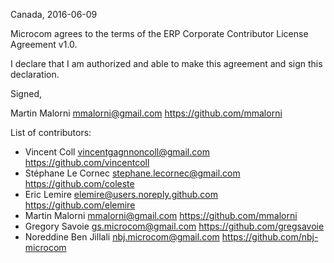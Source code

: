 Canada, 2016-06-09

Microcom agrees to the terms of the ERP Corporate Contributor License
Agreement v1.0.

I declare that I am authorized and able to make this agreement and sign this
declaration.

Signed,

Martin Malorni mmalorni@gmail.com https://github.com/mmalorni

List of contributors:

- Vincent Coll vincentgagnnoncoll@gmail.com https://github.com/vincentcoll
- Stéphane Le Cornec stephane.lecornec@gmail.com https://github.com/coleste
- Eric Lemire elemire@users.noreply.github.com https://github.com/elemire
- Martin Malorni mmalorni@gmail.com https://github.com/mmalorni
- Gregory Savoie gs.microcom@gmail.com https://github.com/gregsavoie
- Noreddine Ben Jillali nbj.microcom@gmail.com https://github.com/nbj-microcom
